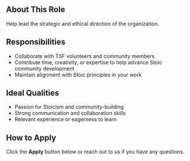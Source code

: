 ## About This Role

Help lead the strategic and ethical direction of the organization.

## Responsibilities

- Collaborate with TSF volunteers and community members
- Contribute time, creativity, or expertise to help advance Stoic community development
- Maintain alignment with Stoic principles in your work

## Ideal Qualities

- Passion for Stoicism and community-building
- Strong communication and collaboration skills
- Relevant experience or eagerness to learn

## How to Apply

Click the **Apply** button below or reach out to us if you have any questions.